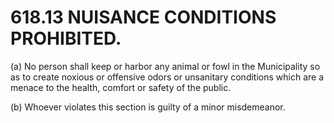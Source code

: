 618.13 NUISANCE CONDITIONS PROHIBITED.
======================================

​(a) No person shall keep or harbor any animal or fowl in the
Municipality so as to create noxious or offensive odors or unsanitary
conditions which are a menace to the health, comfort or safety of the
public.

​(b) Whoever violates this section is guilty of a minor misdemeanor.
